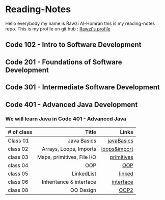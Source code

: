# Reading-Notes
Hello everybody my name is Rawzi Al-Homran this is my reading-notes repo. This is my profile on git hub : [Rawzi's profile](https://github.com/rawziNael)
## Code 102 - Intro to Software Development
## Code 201 - Foundations of Software Development
## Code 301 - Intermediate Software Development
## Code 401 - Advanced Java Development


### We will learn Java in Code 401 - Advanced Java
| # of class    | Title | Links | 
| :---        |          ---: | ---: |
| Class 01    |Java Basics |	[javaBasics](https://github.com/rawziNael/Reading-Notes/blob/main/Read01.md) | 
| class 02  |Arrays, Loops, Imports   | [loops&import](https://github.com/rawziNael/Reading-Notes/blob/main/Read02.md) | 
| class 03  |Maps, primitives, File I/O      |[primitives](https://github.com/rawziNael/Reading-Notes/blob/main/Read03.md)|
| class 04  |OOP      |[OOP](https://github.com/rawziNael/Reading-Notes/blob/main/read04.md)|
| class 05  |      LinkedList|[linked](https://github.com/rawziNael/Reading-Notes/blob/main/Read05.md)|
| class 06  |Inheritance & interface      |[interface](https://github.com/rawziNael/Reading-Notes/blob/main/Read06.md)|
| class 08   |OO Design       |[OOP2](https://github.com/rawziNael/Reading-Notes/blob/main/Read08.md)|



